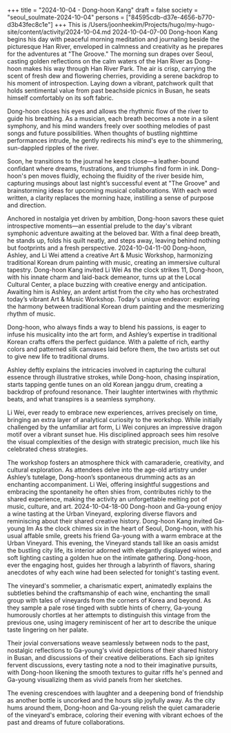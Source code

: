 +++
title = "2024-10-04 - Dong-hoon Kang"
draft = false
society = "seoul_soulmate-2024-10-04"
persons = ["84595cdb-d37e-4656-b770-d3b43fec8c1e"]
+++
This is /Users/joonheekim/Projects/hugo/my-hugo-site/content/activity/2024-10-04.md
2024-10-04-07-00
Dong-hoon Kang begins his day with peaceful morning meditation and journaling beside the picturesque Han River, enveloped in calmness and creativity as he prepares for the adventures at "The Groove."
The morning sun drapes over Seoul, casting golden reflections on the calm waters of the Han River as Dong-hoon makes his way through Han River Park. The air is crisp, carrying the scent of fresh dew and flowering cherries, providing a serene backdrop to his moment of introspection. Laying down a vibrant, patchwork quilt that holds sentimental value from past beachside picnics in Busan, he seats himself comfortably on its soft fabric. 

Dong-hoon closes his eyes and allows the rhythmic flow of the river to guide his breathing. As a musician, each breath becomes a note in a silent symphony, and his mind wanders freely over soothing melodies of past songs and future possibilities. When thoughts of bustling nighttime performances intrude, he gently redirects his mind's eye to the shimmering, sun-dappled ripples of the river. 

Soon, he transitions to the journal he keeps close—a leather-bound confidant where dreams, frustrations, and triumphs find form in ink. Dong-hoon's pen moves fluidly, echoing the fluidity of the river beside him, capturing musings about last night’s successful event at "The Groove" and brainstorming ideas for upcoming musical collaborations. With each word written, a clarity replaces the morning haze, instilling a sense of purpose and direction.

Anchored in nostalgia yet driven by ambition, Dong-hoon savors these quiet introspective moments—an essential prelude to the day's vibrant symphonic adventure awaiting at the beloved bar. With a final deep breath, he stands up, folds his quilt neatly, and steps away, leaving behind nothing but footprints and a fresh perspective.
2024-10-04-11-00
Dong-hoon, Ashley, and Li Wei attend a creative Art & Music Workshop, harmonizing traditional Korean drum painting with music, creating an immersive cultural tapestry.
Dong-hoon Kang invited Li Wei
As the clock strikes 11, Dong-hoon, with his innate charm and laid-back demeanor, turns up at the Local Cultural Center, a place buzzing with creative energy and anticipation. Awaiting him is Ashley, an ardent artist from the city who has orchestrated today’s vibrant Art & Music Workshop. Today's unique endeavor: exploring the harmony between traditional Korean drum painting and the mesmerizing rhythm of music.

Dong-hoon, who always finds a way to blend his passions, is eager to infuse his musicality into the art form, and Ashley’s expertise in traditional Korean crafts offers the perfect guidance. With a palette of rich, earthy colors and patterned silk canvases laid before them, the two artists set out to give new life to traditional drums.

Ashley deftly explains the intricacies involved in capturing the cultural essence through illustrative strokes, while Dong-hoon, chasing inspiration, starts tapping gentle tunes on an old Korean janggu drum, creating a backdrop of profound resonance. Their laughter intertwines with rhythmic beats, and what transpires is a seamless symphony.

Li Wei, ever ready to embrace new experiences, arrives precisely on time, bringing an extra layer of analytical curiosity to the workshop. While initially challenged by the unfamiliar art form, Li Wei conjures an impressive dragon motif over a vibrant sunset hue. His disciplined approach sees him resolve the visual complexities of the design with strategic precision, much like his celebrated chess strategies.

The workshop fosters an atmosphere thick with camaraderie, creativity, and cultural exploration. As attendees delve into the age-old artistry under Ashley’s tutelage, Dong-hoon’s spontaneous drumming acts as an enchanting accompaniment. Li Wei, offering insightful suggestions and embracing the spontaneity he often shies from, contributes richly to the shared experience, making the activity an unforgettable melting pot of music, culture, and art.
2024-10-04-18-00
Dong-hoon and Ga-young enjoy a wine tasting at the Urban Vineyard, exploring diverse flavors and reminiscing about their shared creative history.
Dong-hoon Kang invited Ga-young Im
As the clock chimes six in the heart of Seoul, Dong-hoon, with his usual affable smile, greets his friend Ga-young with a warm embrace at the Urban Vineyard. This evening, the Vineyard stands tall like an oasis amidst the bustling city life, its interior adorned with elegantly displayed wines and soft lighting casting a golden hue on the intimate gathering. Dong-hoon, ever the engaging host, guides her through a labyrinth of flavors, sharing anecdotes of why each wine had been selected for tonight's tasting event.

The vineyard's sommelier, a charismatic expert, animatedly explains the subtleties behind the craftsmanship of each wine, enchanting the small group with tales of vineyards from the corners of Korea and beyond. As they sample a pale rosé tinged with subtle hints of cherry, Ga-young humorously chortles at her attempts to distinguish this vintage from the previous one, using imagery reminiscent of her art to describe the unique taste lingering on her palate.

Their jovial conversations weave seamlessly between nods to the past, nostalgic reflections to Ga-young's vivid depictions of their shared history in Busan, and discussions of their creative deliberations. Each sip ignites fervent discussions, every tasting note a nod to their imaginative pursuits, with Dong-hoon likening the smooth textures to guitar riffs he's penned and Ga-young visualizing them as vivid panels from her sketches.

The evening crescendoes with laughter and a deepening bond of friendship as another bottle is uncorked and the hours slip joyfully away. As the city hums around them, Dong-hoon and Ga-young relish the quiet camaraderie of the vineyard's embrace, coloring their evening with vibrant echoes of the past and dreams of future collaborations.
